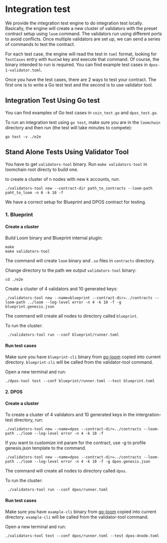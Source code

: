 # Integration test

We provide the integration test engine to do integration test locally. Basically, the engine will create a new cluster of validators with the preset contract setup using `loom` command. The validators run using different ports to avoid conflicts. Once multiple validators are set up, we can send a series of commands to test the contract.

For each test case, the engine will read the test in `toml` format, looking for `TestCases` entry with `RunCmd` key and execute that command. Of course, the binary intended to run is required. You can find example test cases in `dpos-1-validator.toml`.

Once you have the test cases, there are 2 ways to test your contract. The first one is to write a Go test test and the second is to use validator tool.

## Integration Test Using Go test

You can find examples of Go test cases in `coin_test.go` and `dpos_test.go`.

To run an integration test using `go test`, make sure you are in the `loomchain` directory and then run (the test will take minutes to compete):
```
go test -v ./e2e
```

## Stand Alone Tests Using Validator Tool

You have to get `validators-tool` binary. Run `make validators-tool` in loomchain root directy to build one.

to create a cluster of n nodes with new k accounts, run:
```
./validators-tool new --contract-dir path_to_contracts --loom-path paht_to_loom -n 6 -k 10 -f
```

We have a correct setup for Blueprint and DPOS contract for testing.

### 1. Blueprint

#### Create a cluster

Build Loom binary and Blueprint internal plugin:
```
make
make validators-tool
```

The command will create `loom` binary and  `.so` files in `contracts` directory.

Change directory to the path we output `validators-tool` binary:
```
cd ./e2e
```

Create a cluster of 4 validators and 10 generated keys:
```
./validators-tool new --name=blueprint --contract-dir=../contracts --loom-path ../loom --log-level error -n 4 -k 10 -f -g blueprint.genesis.json
```

The command will create all nodes to directory called `blueprint`.


To run the cluster:
```
 ./validators-tool run --conf blueprint/runner.toml 
```

#### Run test cases

Make sure you have `blueprint-cli` binary from [go-loom](https://github.com/loomnetwork/go-loom) copied into current directory. `blueprint-cli` will be called from the validator-tool command.

Open a new terminal and run:
```
./dpos-tool test --conf blueprint/runner.toml --test blueprint.toml
```

#### 2. DPOS

#### Create a cluster

To create a cluster of 4 validators and 10 generated keys in the intergration-test directory, run:
```
./validators-tool new --name=dpos --contract-dir=../contracts --loom-path ../loom --log-level error -n 4 -k 10 -f
```

If you want to customize init param for the contract, use -g to profile genesis.json template to the command.
```
./validators-tool new --name=dpos --contract-dir=../contracts --loom-path ../loom --log-level error -n 4 -k 10 -f -g dpos.genesis.json
```

The command will create all nodes to directory called `dpos`.


To run the cluster:
```
 ./validators-tool run --conf dpos/runner.toml
```

#### Run test cases

Make sure you have `example-cli` binary from [go-loom](https://github.com/loomnetwork/go-loom) copied into current directory. `example-cli` will be called from the validator-tool command.

Open a new terminal and run:
```
./validators-tool test --conf dpos/runner.toml --test dpos-4node.toml
```
